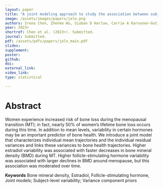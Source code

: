 ```yaml
---
layout: paper
title: "A joint modeling approach to study the association between subject-level longitudinal marker variabilities and repeated outcomes"
image: /assets/images/papers/jelo.png
authors: Irena Chen, Zhenke Wu, Sioban D Harlow, Carrie A Karvonen-Gutierrez, Michelle M Hood, Michael R Elliott
year: 2023+
shortref: Chen et al. (2023+). Submitted.
journal: Submitted.
pdf: /assets/pdfs/papers/jelo_main.pdf
slides: 
supplement: 
poster: 
github: 
doi: 
external_link: 
video_link: 
type: statistical
 
---
```


# Abstract

Women experience increased risk of bone loss during the menopausal transition (MT); in fact, nearly 50% of women’s lifetime bone loss occurs during this time. In addition to mean levels, variability in certain hormones may be an important predictor of bone health. We introduce a joint model that characterizes individual mean trajectories and the individual residual variances and links these variances to bone health trajectories. Higher estradiol variability was associated with faster decreases in bone mineral density (BMD) during MT. Higher follicle-stimulating hormone variability was associated with larger declines in BMD around menopause, but this association was moderated over time.

**Keywords** Bone mineral density, Estradiol, Follicle-stimulating hormone, Joint models; Subject-level variability; Variance component priors